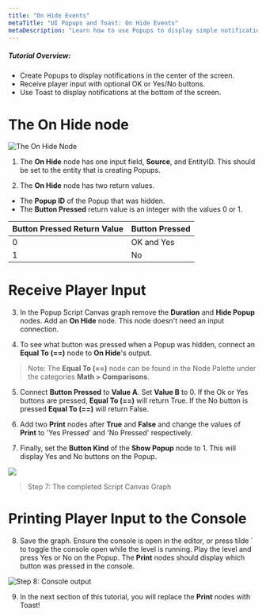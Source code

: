 ```yaml
---
title: "On Hide Events"
metaTitle: "UI Popups and Toast: On Hide Events"
metaDescription: "Learn how to use Popups to display simple notifications in the center of the screen with optional, OK or Yes/No buttons. Use Toast to display notifications at the bottom of the screen."
---
```


##### Tutorial Overview:
 -  Create Popups to display notifications in the center of the screen.
 -  Receive player input with optional OK or Yes/No buttons.
 -  Use Toast to display notifications at the bottom of the screen.


# The On Hide node

![The On Hide Node](/images/01/popups-08.png "The On Hide Node")

1. The **On Hide** node has one input field, **Source**, and EntityID. This should be set to the entity that is creating Popups.

2. The **On Hide** node has two return values.

- The **Popup ID** of the Popup that was hidden.
- The **Button Pressed** return value is an integer with the values 0 or 1.

|Button Pressed Return Value|Button Pressed|
|----|----|
|0|OK and Yes|
|1|No|

# Receive Player Input

3. In the Popup Script Canvas graph remove the **Duration** and **Hide Popup** nodes. Add an **On Hide** node. This node doesn't need an input connection.

4. To see what button was pressed when a Popup was hidden, connect an **Equal To (==)** node to **On Hide**'s output.

>Note: The **Equal To (==)** node can be found in the Node Palette under the categories **Math > Comparisons**.

5. Connect **Button Pressed** to **Value A**. Set **Value B** to 0. If the Ok or Yes buttons are pressed, **Equal To (==)** will return True. If the No button is pressed **Equal To (==)** will return False.

6. Add two **Print** nodes after **True** and **False** and change the values of **Print** to 'Yes Pressed' and 'No Pressed' respectively.

7. Finally, set the **Button Kind** of the **Show Popup** node to 1. This will display Yes and No buttons on the Popup.

<a href="../images/01/popups-09.png">
  <img align="center" src="../images/01/popups-09.png"/>
</a>

> Step 7: The completed Script Canvas Graph

# Printing Player Input to the Console

8. Save the graph. Ensure the console is open in the editor, or press tilde \` to toggle the console open while the level is running. Play the level and press Yes or No on the Popup. The **Print** nodes should display which button was pressed in the console.

![Step 8: Console output](/images/01/popups-10.png "Step 8: Console output")

9. In the next section of this tutorial, you will replace the **Print** nodes with Toast!
